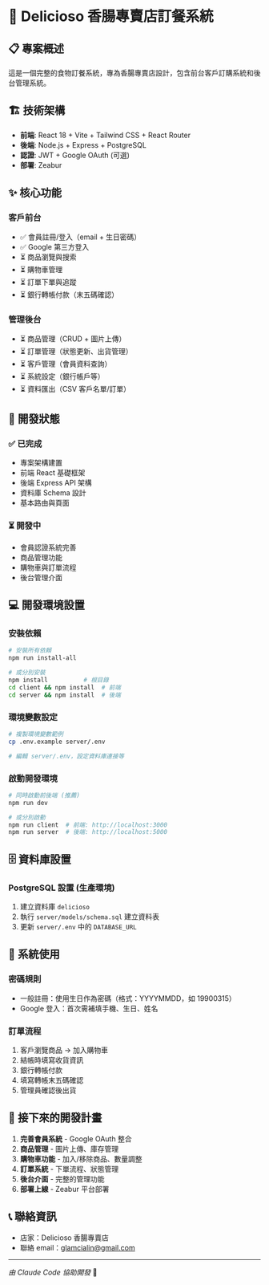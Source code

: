 # 🍖 Delicioso 香腸專賣店訂餐系統

## 📋 專案概述
這是一個完整的食物訂餐系統，專為香腸專賣店設計，包含前台客戶訂購系統和後台管理系統。

## 🏗️ 技術架構
- **前端**: React 18 + Vite + Tailwind CSS + React Router
- **後端**: Node.js + Express + PostgreSQL
- **認證**: JWT + Google OAuth (可選)
- **部署**: Zeabur

## ✨ 核心功能

### 客戶前台
- ✅ 會員註冊/登入（email + 生日密碼）
- ✅ Google 第三方登入
- ⏳ 商品瀏覽與搜索
- ⏳ 購物車管理
- ⏳ 訂單下單與追蹤
- ⏳ 銀行轉帳付款（末五碼確認）

### 管理後台
- ⏳ 商品管理（CRUD + 圖片上傳）
- ⏳ 訂單管理（狀態更新、出貨管理）
- ⏳ 客戶管理（會員資料查詢）
- ⏳ 系統設定（銀行帳戶等）
- ⏳ 資料匯出（CSV 客戶名單/訂單）

## 🚀 開發狀態

### ✅ 已完成
- 專案架構建置
- 前端 React 基礎框架
- 後端 Express API 架構
- 資料庫 Schema 設計
- 基本路由與頁面

### ⏳ 開發中
- 會員認證系統完善
- 商品管理功能
- 購物車與訂單流程
- 後台管理介面

## 💻 開發環境設置

### 安裝依賴
```bash
# 安裝所有依賴
npm run install-all

# 或分別安裝
npm install          # 根目錄
cd client && npm install  # 前端
cd server && npm install  # 後端
```

### 環境變數設定
```bash
# 複製環境變數範例
cp .env.example server/.env

# 編輯 server/.env，設定資料庫連接等
```

### 啟動開發環境
```bash
# 同時啟動前後端 (推薦)
npm run dev

# 或分別啟動
npm run client  # 前端: http://localhost:3000
npm run server  # 後端: http://localhost:5000
```

## 🗄️ 資料庫設置

### PostgreSQL 設置 (生產環境)
1. 建立資料庫 `delicioso`
2. 執行 `server/models/schema.sql` 建立資料表
3. 更新 `server/.env` 中的 `DATABASE_URL`

## 📱 系統使用

### 密碼規則
- 一般註冊：使用生日作為密碼（格式：YYYYMMDD，如 19900315）
- Google 登入：首次需補填手機、生日、姓名

### 訂單流程
1. 客戶瀏覽商品 → 加入購物車
2. 結帳時填寫收貨資訊
3. 銀行轉帳付款
4. 填寫轉帳末五碼確認
5. 管理員確認後出貨

## 🎯 接下來的開發計畫
1. **完善會員系統** - Google OAuth 整合
2. **商品管理** - 圖片上傳、庫存管理  
3. **購物車功能** - 加入/移除商品、數量調整
4. **訂單系統** - 下單流程、狀態管理
5. **後台介面** - 完整的管理功能
6. **部署上線** - Zeabur 平台部署

## 📞 聯絡資訊
- 店家：Delicioso 香腸專賣店
- 聯絡 email：glamcialin@gmail.com

---
*由 Claude Code 協助開發* 🤖